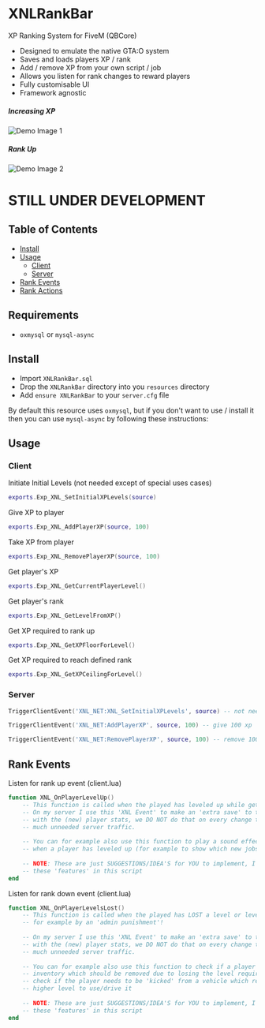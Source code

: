 # XNLRankBar
XP Ranking System for FiveM (QBCore)


* Designed to emulate the native GTA:O system
* Saves and loads players XP / rank
* Add / remove XP from your own script / job
* Allows you listen for rank changes to reward players
* Fully customisable UI
* Framework agnostic


##### Increasing XP

![Demo Image 1](https://i.imgur.com/CpACt9s.gif)

##### Rank Up

![Demo Image 2](https://i.imgur.com/uNPRGo5.gif)

# STILL UNDER DEVELOPMENT

## Table of Contents
- [Install](#install)
- [Usage](#usage)
  * [Client](#client)
  * [Server](#server)
- [Rank Events](#rank-events)
- [Rank Actions](#rank-actions)

## Requirements
* `oxmysql` or `mysql-async`
 
## Install
* Import `XNLRankBar.sql`
* Drop the `XNLRankBar` directory into you `resources` directory
* Add `ensure XNLRankBar` to your `server.cfg` file

By default this resource uses `oxmysql`, but if you don't want to use / install it then you can use `mysql-async` by following these instructions:

## Usage

### Client
Initiate Initial Levels (not needed except of special uses cases)
```lua
exports.Exp_XNL_SetInitialXPLevels(source)
```

Give XP to player
```lua
exports.Exp_XNL_AddPlayerXP(source, 100)
```

Take XP from player
```lua
exports.Exp_XNL_RemovePlayerXP(source, 100)
```

Get player's XP
```lua
exports.Exp_XNL_GetCurrentPlayerLevel()
```

Get player's rank
```lua
exports.Exp_XNL_GetLevelFromXP()
```

Get XP required to rank up
```lua
exports.Exp_XNL_GetXPFloorForLevel()
```

Get XP required to reach defined rank
```lua
exports.Exp_XNL_GetXPCeilingForLevel()
```

### Server
```lua
TriggerClientEvent('XNL_NET:XNL_SetInitialXPLevels', source) -- not needed instead of special uses cases

TriggerClientEvent('XNL_NET:AddPlayerXP', source, 100) -- give 100 xp

TriggerClientEvent('XNL_NET:RemovePlayerXP', source, 100) -- remove 100 xp
```

## Rank Events

Listen for rank up event (client.lua)
```lua
function XNL_OnPlayerLevelUp()
	-- This function is called when the played has leveled up while getting the XP
	-- On my server I use this 'XNL Event' to make an 'extra save' to the database
	-- with the (new) player stats, we DO NOT do that on every change to prevent to
	-- much unneeded server traffic.
	
	-- You can for example also use this function to play a sound effect or show a pop up
	-- when a player has leveled up (for example to show which new jobs became availible)
	
	-- NOTE: These are just SUGGESTIONS/IDEA'S for YOU to implement, I have NOT included
	-- these 'features' in this script
end
```

Listen for rank down event (client.lua)
```lua
function XNL_OnPlayerLevelsLost()
	-- This function is called when the played has LOST a level or levels while losing XP
	-- for example by an 'admin punishment'!
	
	-- On my server I use this 'XNL Event' to make an 'extra save' to the database
	-- with the (new) player stats, we DO NOT do that on every change to prevent to
	-- much unneeded server traffic.
	
	-- You can for example also use this function to check if a player has a weapon in his/here
	-- inventory which should be removed due to losing the level required for it, or for example
	-- check if the player needs to be 'kicked' from a vehicle which requires his previously 
	-- higher level to use/drive it
	
	-- NOTE: These are just SUGGESTIONS/IDEA'S for YOU to implement, I have NOT included
	-- these 'features' in this script
end
```